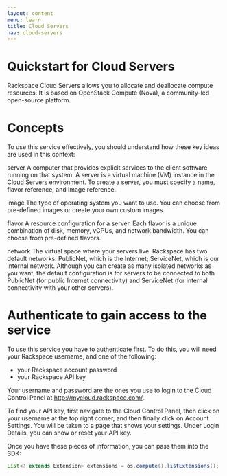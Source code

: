 ```yaml
---
layout: content
menu: learn
title: Cloud Servers
nav: cloud-servers
---
```


Quickstart for Cloud Servers
============================

Rackspace Cloud Servers allows you to allocate and deallocate compute resources.
It is based on OpenStack Compute (Nova), a community-led open-source platform.

Concepts
========
To use this service effectively, you should understand how these key ideas are used in this context:

server
	A computer that provides explicit services to the client software running on that system.
    A server is a virtual machine (VM) instance in the Cloud Servers environment.
    To create a server, you must specify a name, flavor reference, and image reference.

image
    The type of operating system you want to use.
    You can choose from pre-defined images or create your own custom images.

flavor
    A resource configuration for a server.
    Each flavor is a unique combination of disk, memory, vCPUs, and network bandwidth.
    You can choose from pre-defined flavors.

network
    The virtual space where your servers live. Rackspace has two default networks:
    PublicNet, which is the Internet; ServiceNet, which is our internal network.
    Although you can create as many isolated networks as you want,
    the default configuration is for servers to be connected to
    both PublicNet (for public Internet connectivity) and ServiceNet (for internal connectivity with your other servers).

Authenticate to gain access to the service
==========================================
To use this service you have to authenticate first. To do this, you will need your Rackspace username, and one of the following:

* your Rackspace account password
* your Rackspace API key

Your username and password are the ones you use to login to the Cloud Control Panel at http://mycloud.rackspace.com/.

To find your API key, first navigate to the Cloud Control Panel, then click on your username at the top right corner, and then finally click on Account Settings. You will be taken to a page that shows your settings. Under Login Details, you can show or reset your API key.

Once you have these pieces of information, you can pass them into the SDK:

```java
List<? extends Extension> extensions = os.compute().listExtensions();
```
